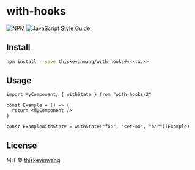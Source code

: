 # with-hooks

>

[![NPM](https://img.shields.io/npm/v/with-hooks.svg)](https://www.npmjs.com/package/with-hooks) [![JavaScript Style Guide](https://img.shields.io/badge/code_style-standard-brightgreen.svg)](https://standardjs.com)

## Install

```bash
npm install --save thiskevinwang/with-hooks#v<x.x.x>
```

## Usage

```tsx
import MyComponent, { withState } from "with-hooks-2"

const Example = () => {
  return <MyComponent />
}

const ExampleWithState = withState("foo", "setFoo", "bar")(Example)
```

## License

MIT © [thiskevinwang](https://github.com/thiskevinwang)
